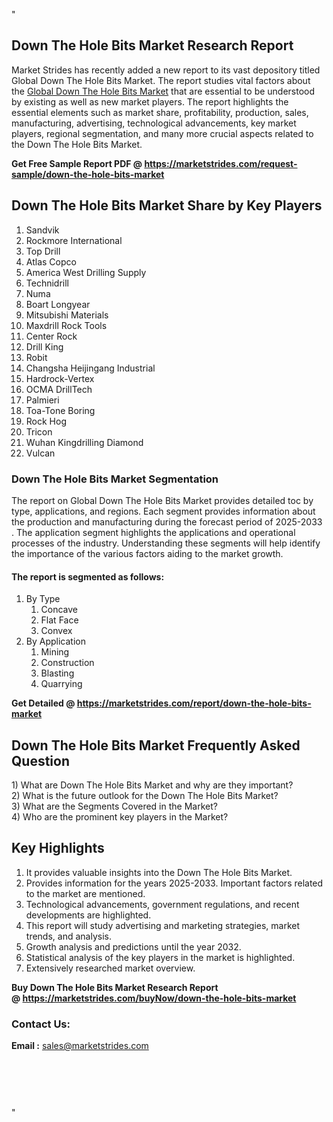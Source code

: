<p>"</p>
<h2>Down The Hole Bits Market Research Report</h2>
<p>Market Strides has recently added a new report to its vast depository titled Global Down The Hole Bits Market. The report studies vital factors about the&nbsp;<a href="https://marketstrides.com/report/down-the-hole-bits-market">Global Down The Hole Bits Market</a>&nbsp;that are essential to be understood by existing as well as new market players. The report highlights the essential elements such as market share, profitability, production, sales, manufacturing, advertising, technological advancements, key market players, regional segmentation, and many more crucial aspects related to the Down The Hole Bits Market.</p>
<p><strong>Get Free Sample Report PDF @&nbsp;<a href="https://marketstrides.com/request-sample/down-the-hole-bits-market">https://marketstrides.com/request-sample/down-the-hole-bits-market</a></strong></p>
<h2><strong>Down The Hole Bits Market Share by Key Players</strong></h2>
<ol>
<li>Sandvik</li>
<li>Rockmore International</li>
<li>Top Drill</li>
<li>Atlas Copco</li>
<li>America West Drilling Supply</li>
<li>Technidrill</li>
<li>Numa</li>
<li>Boart Longyear</li>
<li>Mitsubishi Materials</li>
<li>Maxdrill Rock Tools</li>
<li>Center Rock</li>
<li>Drill King</li>
<li>Robit</li>
<li>Changsha Heijingang Industrial</li>
<li>Hardrock-Vertex</li>
<li>OCMA DrillTech</li>
<li>Palmieri</li>
<li>Toa-Tone Boring</li>
<li>Rock Hog</li>
<li>Tricon</li>
<li>Wuhan Kingdrilling Diamond</li>
<li>Vulcan</li>
</ol>
<h3><strong>Down The Hole Bits Market Segmentation</strong></h3>
<p>The report on Global Down The Hole Bits Market provides detailed toc by type, applications, and regions. Each segment provides information about the production and manufacturing during the forecast period of 2025-2033 . The application segment highlights the applications and operational processes of the industry. Understanding these segments will help identify the importance of the various factors aiding to the market growth.</p>
<h4>The report is segmented as follows:</h4>
<ol>
<li>By Type
<ol>
<li>Concave</li>
<li>Flat Face</li>
<li>Convex</li>
</ol>
</li>
<li>By Application
<ol>
<li>Mining</li>
<li>Construction</li>
<li>Blasting</li>
<li>Quarrying</li>
</ol>
</li>
</ol>
<p><strong>Get Detailed @&nbsp;<a href="https://marketstrides.com/report/down-the-hole-bits-market">https://marketstrides.com/report/down-the-hole-bits-market</a></strong></p>
<h2 class=""><strong>Down The Hole Bits Market Frequently Asked Question</strong></h2>
<div class="">1) What are&nbsp;Down The Hole Bits Market and why are they important?
<div class="">
<div class="">2) What is the future outlook for the Down The Hole Bits Market?</div>
</div>
</div>
<div class="">3) What are the Segments Covered in the Market?</div>
<div class="">4) Who are the prominent key players in the Market?</div>
<h2><strong>Key Highlights</strong></h2>
<div class="">
<ol>
<li>It provides valuable insights into the Down The Hole Bits Market.</li>
<li>Provides information for the years 2025-2033. Important factors related to the market are mentioned.</li>
<li>Technological advancements, government regulations, and recent developments are highlighted.</li>
<li>This report will study advertising and marketing strategies, market trends, and analysis.</li>
<li>Growth analysis and predictions until the year 2032.</li>
<li>Statistical analysis of the key players in the market is highlighted.</li>
<li>Extensively researched market overview.</li>
</ol>
<p><strong>Buy Down The Hole Bits Market Research Report @&nbsp;<a href="https://marketstrides.com/buyNow/down-the-hole-bits-market">https://marketstrides.com/buyNow/down-the-hole-bits-market</a></strong></p>
<h3>Contact Us:</h3>
<p><strong>Email :</strong> <a href="mailto:sales@marketstrides.com">sales@marketstrides.com</a></p>
</div>
<p>&nbsp;</p>
<h3>&nbsp;</h3>
<p>"</p>
